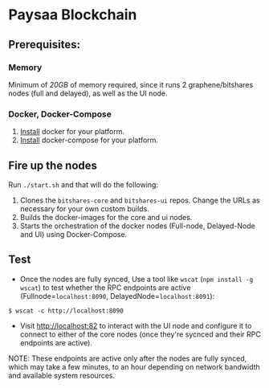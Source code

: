 # Paysaa Blockchain

## Prerequisites:

### Memory
Minimum of *20GB* of memory required, since it runs 2 graphene/bitshares nodes (full and delayed), as well as the UI node.

### Docker, Docker-Compose

1. [Install](https://docs.docker.com/install/linux/docker-ce/ubuntu/) docker for your platform.
2. [Install](https://docs.docker.com/compose/install/) docker-compose for your platform.

## Fire up the nodes

Run `./start.sh` and that will do the following:
1. Clones the `bitshares-core` and `bitshares-ui` repos. Change the URLs as necessary for your own custom builds.
2. Builds the docker-images for the core and ui nodes.
3. Starts the orchestration of the docker nodes (Full-node, Delayed-Node and UI) using Docker-Compose.

## Test
* Once the nodes are fully synced, Use a tool like `wscat` (`npm install -g wscat`) to test whether the RPC endpoints are active (Fullnode=`localhost:8090`, DelayedNode=`localhost:8091`):
```
$ wscat -c http://localhost:8090
```
* Visit [http://localhost:82](http://localhost:82) to interact with the UI node and configure it to connect to either of the core nodes (once they're sycnced and their RPC endpoints are active).

NOTE: These endpoints are active only after the nodes are fully synced, which may take a few minutes, to an hour depending on network bandwidth and available system resources.
